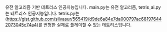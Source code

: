 유전 알고리즘 기반 테트리스 인공지능입니다.
main.py는 유전 알고리즘, tetris_ai.py는 테트리스 인공지능입니다.
tetris.py는 (https://gist.github.com/silvasur/565419/d9de6a84e7da000797ac681976442073045c74a4)를 변형한 실제로 플레이할 수 있는 테트리스입니다.
